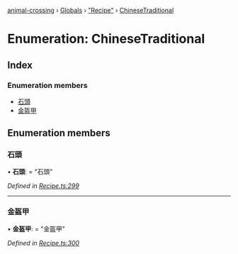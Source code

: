 [animal-crossing](../README.md) › [Globals](../globals.md) › ["Recipe"](../modules/_recipe_.md) › [ChineseTraditional](_recipe_.chinesetraditional.md)

# Enumeration: ChineseTraditional

## Index

### Enumeration members

* [石頭](_recipe_.chinesetraditional.md#石頭)
* [金盔甲](_recipe_.chinesetraditional.md#金盔甲)

## Enumeration members

###  石頭

• **石頭**: = "石頭"

*Defined in [Recipe.ts:299](https://github.com/Norviah/animal-crossing/blob/738a792/module/types/Recipe.ts#L299)*

___

###  金盔甲

• **金盔甲**: = "金盔甲"

*Defined in [Recipe.ts:300](https://github.com/Norviah/animal-crossing/blob/738a792/module/types/Recipe.ts#L300)*
